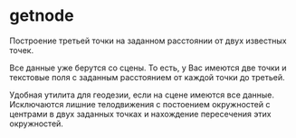 # getnode

Построение третьей точки на заданном расстоянии от двух известных точек.

Все данные уже берутся со сцены. То есть, у Вас имеются две точки и текстовые поля с заданным расстоянием от каждой точки до третьей.

Удобная утилита для геодезии, если на сцене имеются все данные. Исключаются лишние телодвижения с постоением окружностей с центрами в двух заданных точках и нахождение пересечения этих окружностей.
